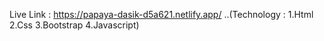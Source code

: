 Live Link : https://papaya-dasik-d5a621.netlify.app/ ..(Technology : 1.Html 2.Css 3.Bootstrap 4.Javascript)
